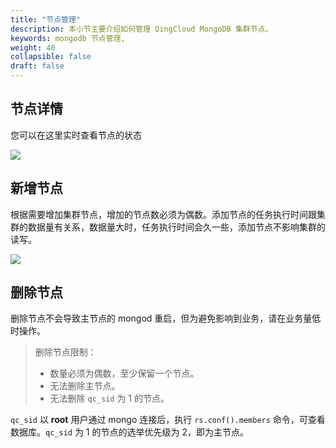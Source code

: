 ```yaml
---
title: "节点管理"
description: 本小节主要介绍如何管理 QingCloud MongoDB 集群节点。 
keywords: mongodb 节点管理, 
weight: 40
collapsible: false
draft: false
---
```




## 节点详情

您可以在这里实时查看节点的状态

![](../../_images/nodes_role.png)

## 新增节点

根据需要增加集群节点，增加的节点数必须为偶数。添加节点的任务执行时间跟集群的数据量有关系，数据量大时，任务执行时间会久一些，添加节点不影响集群的读写。

![](../../_images/add_nodes.png)

## 删除节点

删除节点不会导致主节点的 mongod 重启，但为避免影响到业务，请在业务量低时操作。

> 删除节点限制：
> 
> - 数量必须为偶数，至少保留一个节点。
> - 无法删除主节点。
> - 无法删除 `qc_sid` 为 1 的节点。

`qc_sid` 以 **root** 用户通过 mongo 连接后，执行 `rs.conf().members` 命令，可查看数据库。`qc_sid` 为 1 的节点的选举优先级为 2，即为主节点。
